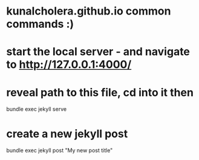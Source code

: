 # kunalcholera.github.io common commands :)


# start the local server - and navigate to http://127.0.0.1:4000/
# reveal path to this file, cd into it then
bundle exec jekyll serve 

# create a new jekyll post
bundle exec jekyll post "My new post title"  
